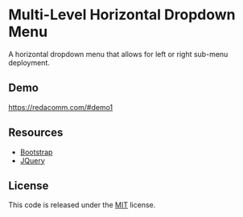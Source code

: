 
 # Multi-Level Horizontal Dropdown Menu

A horizontal dropdown menu that allows for left or right sub-menu deployment. 

## Demo

https://redacomm.com/#demo1


## Resources
*   [Bootstrap](https://getbootstrap.com/)
*   [JQuery](http://jquery.com/)


## License
This code is released under the [MIT](https://github.com/termdiag/dropdown/blob/master/LICENSE) license.

